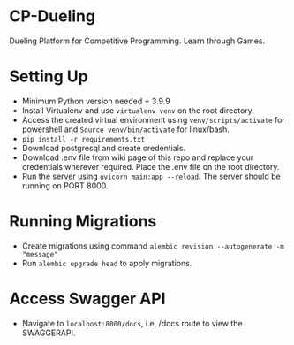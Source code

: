 # CP-Dueling
Dueling Platform for Competitive Programming. Learn through Games.

# Setting Up
- Minimum Python version needed = 3.9.9
- Install Virtualenv and use `virtualenv venv` on the root directory.
- Access the created virtual environment using `venv/scripts/activate` for powershell and `Source venv/bin/activate` for linux/bash.
- `pip install -r requirements.txt`
- Download postgresql and create credentials.
- Download .env file from wiki page of this repo and replace your credentials wherever required. Place the .env file on the root directory.
- Run the server using `uvicorn main:app --reload`. The server should be running on PORT 8000.

# Running Migrations
- Create migrations using command `alembic revision --autogenerate -m "message"`
- Run `alembic upgrade head` to apply migrations.

# Access Swagger API
- Navigate to `localhost:8000/docs`, i.e, /docs route to view the SWAGGERAPI.

